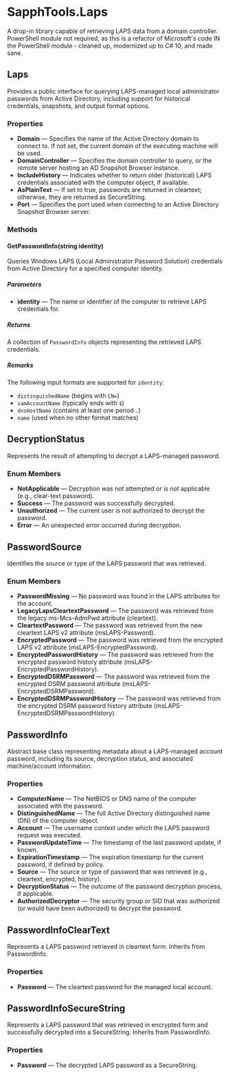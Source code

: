 # SapphTools.Laps

A drop-in library capable of retrieving LAPS data from a domain controller. PowerShell module not required, as this is a refactor of Microsoft's code IN the PowerShell module - cleaned up, modernized up to C# 10, and made sane.

## Laps

Provides a public interface for querying LAPS-managed local administrator passwords from Active Directory,
including support for historical credentials, snapshots, and output format options.

### Properties

- **Domain** — Specifies the name of the Active Directory domain to connect to. If not set, the current domain of the executing machine will be used.
- **DomainController** — Specifies the domain controller to query, or the remote server hosting an AD Snapshot Browser instance.
- **IncludeHistory** — Indicates whether to return older (historical) LAPS credentials associated with the computer object, if available.
- **AsPlainText** — If set to true, passwords are returned in cleartext; otherwise, they are returned as SecureString.
- **Port** — Specifies the port used when connecting to an Active Directory Snapshot Browser server.

### Methods

#### GetPasswordInfo(string identity)

Queries Windows LAPS (Local Administrator Password Solution) credentials from Active Directory for a specified computer identity.

##### Parameters

- **identity** — The name or identifier of the computer to retrieve LAPS credentials for.

##### Returns

A collection of `PasswordInfo` objects representing the retrieved LAPS credentials.

##### Remarks

The following input formats are supported for `identity`:

- `distinguishedName` (begins with `CN=`)
- `samAccountName` (typically ends with `$`)
- `dnsHostName` (contains at least one period `.`)
- `name` (used when no other format matches)

## DecryptionStatus

Represents the result of attempting to decrypt a LAPS-managed password.

### Enum Members

- **NotApplicable** — Decryption was not attempted or is not applicable (e.g., clear-text password).
- **Success** — The password was successfully decrypted.
- **Unauthorized** — The current user is not authorized to decrypt the password.
- **Error** — An unexpected error occurred during decryption.

## PasswordSource

Identifies the source or type of the LAPS password that was retrieved.

### Enum Members

- **PasswordMissing** — No password was found in the LAPS attributes for the account.
- **LegacyLapsCleartextPassword** — The password was retrieved from the legacy ms-Mcs-AdmPwd attribute (cleartext).
- **CleartextPassword** — The password was retrieved from the new cleartext LAPS v2 attribute (msLAPS-Password).
- **EncryptedPassword** — The password was retrieved from the encrypted LAPS v2 attribute (msLAPS-EncryptedPassword).
- **EncryptedPasswordHistory** — The password was retrieved from the encrypted password history attribute (msLAPS-EncryptedPasswordHistory).
- **EncryptedDSRMPassword** — The password was retrieved from the encrypted DSRM password attribute (msLAPS-EncryptedDSRMPassword).
- **EncryptedDSRMPasswordHistory** — The password was retrieved from the encrypted DSRM password history attribute (msLAPS-EncryptedDSRMPasswordHistory).

## PasswordInfo

Abstract base class representing metadata about a LAPS-managed account password, including its source,
decryption status, and associated machine/account information.

### Properties

- **ComputerName** — The NetBIOS or DNS name of the computer associated with the password.
- **DistinguishedName** — The full Active Directory distinguished name (DN) of the computer object.
- **Account** — The username context under which the LAPS password request was executed.
- **PasswordUpdateTime** — The timestamp of the last password update, if known.
- **ExpirationTimestamp** — The expiration timestamp for the current password, if defined by policy.
- **Source** — The source or type of password that was retrieved (e.g., cleartext, encrypted, history).
- **DecryptionStatus** — The outcome of the password decryption process, if applicable.
- **AuthorizedDecryptor** — The security group or SID that was authorized (or would have been authorized) to decrypt the password.

## PasswordInfoClearText

Represents a LAPS password retrieved in cleartext form. Inherits from PasswordInfo.

### Properties

- **Password** — The cleartext password for the managed local account.

## PasswordInfoSecureString

Represents a LAPS password that was retrieved in encrypted form and successfully decrypted into a SecureString. Inherits from PasswordInfo.

### Properties

- **Password** — The decrypted LAPS password as a SecureString.
